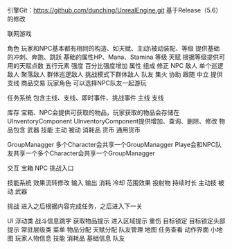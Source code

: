 引擎Git：https://github.com/dunching/UnrealEngine.git 基于Release（5.6）的修改

联网游戏

角色
    玩家和NPC基本都有相同的构造、如天赋、主动\被动装配、等级
    提供基础的冲刺、奔跑、跳跃
    基础的属性HP、Mana、Stamina
    等级
    天赋
        根据等级提供可用的天赋点数
        五行元素
            强度
            百分比强度增加
    属性
        组成
        修正
    NPC 
        敌人
            单个巡逻敌人
            聚落敌人
            群体巡逻敌人
            挑战模式下群体敌人
        队友
            集火
            协助
            跟随
        中立
            提供支线
            商品交易
    玩家角色
        可以选择NPC队友一起游玩

任务系统
    包含主线、支线、即时事件、挑战事件
    主线
    支线

库存
    宝箱、NPC会提供可获取的物品，玩家获取的物品会存储在UInventoryComponent
    UInventoryComponent提供增加、查询、删除、修改
    物品包含
        武器
        技能
            主动
            被动
        消耗品
        货币
            通用货币
    
GroupManagger
    多个Character会共享一个GroupManagger
    Playe会和NPC队友共享一个多个Character会共享一个GroupManagger

交互
    宝箱
    NPC
    挑战入口

技能系统
    效果流转修改
        输入
        输出
        消耗
        冷却
        范围效果
        投射物
        持续时长
    主动技
    被动
    武器

挑战
    进入之后根据内容完成任务，之后进入下一关

UI
    浮动类
        战斗信息跳字
        获取物品提示
        进入区域提示
        重伤
        目标锁定
        目标锁定头部提示
    常驻层级类
        菜单
            物品分配
            天赋分配
            队友管理
            地图
            任务查看
        动作界面
            小地图
            玩家人物信息
                技能
                消耗品
                基础信息
                队友
